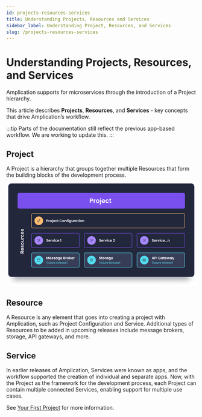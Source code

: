 ```yaml
---
id: projects-resources-services
title: Understanding Projects, Resources and Services
sidebar_label: Understanding Project, Resources, and Services
slug: /projects-resources-services
---
```

# Understanding Projects, Resources, and Services

Amplication supports for microservices through the introduction of a Project hierarchy.

This article describes **Projects**, **Resources**, and **Services** -  key concepts that drive Amplication’s workflow. 

:::tip 
Parts of the documentation still reflect the previous app-based workflow. We are working to update this.
::: 


## Project
A Project is a hierarchy that groups together multiple Resources that form the building blocks of the development process.


![](./assets/project-structure.png)

## Resource
A Resource is any element that goes into creating a project with Amplication, such as Project Configuration and Service.
Additional types of Resources to be added in upcoming releases include message brokers, storage, API gateways, and more.



## Service

In earlier releases of Amplication, Services were known as apps, and the workflow supported the creation of individual and separate apps. Now, with the Project as the framework for the development process, each Project can contain multiple connected Services, enabling support for multiple use cases.



See [Your First Project](https://docs.amplication.com/docs/first-app/) for more information. 
